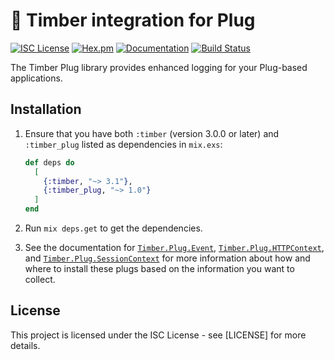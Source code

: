 # 🌲 Timber integration for Plug

[![ISC License](https://img.shields.io/badge/license-ISC-ff69b4.svg)](LICENSE.md)
[![Hex.pm](https://img.shields.io/hexpm/v/timber_plug.svg?maxAge=18000=plastic)](https://hex.pm/packages/timber_plug)
[![Documentation](https://img.shields.io/badge/hexdocs-latest-blue.svg)](https://hexdocs.pm/timber_plug/readme.html)
[![Build Status](https://travis-ci.org/timberio/timber-elixir-plug.svg?branch=master)](https://travis-ci.org/timberio/timber-elixir-plug)

The Timber Plug library provides enhanced logging for your Plug-based applications.

## Installation

1. Ensure that you have both `:timber` (version 3.0.0 or later) and `:timber_plug` listed
as dependencies in `mix.exs`:

    ```elixir
    def deps do
      [
        {:timber, "~> 3.1"},
        {:timber_plug, "~> 1.0"}
      ]
    end
    ```

2. Run `mix deps.get` to get the dependencies.

3. See the documentation for
[`Timber.Plug.Event`](https://hexdocs.pm/timber_plug/Timber.Plug.Event.html),
[`Timber.Plug.HTTPContext`](https://hexdocs.pm/timber_plug/Timber.Plug.HTTPContext.html),
and
[`Timber.Plug.SessionContext`](https://hexdocs.pm/timber_plug/Timber.Plug.SessionContext.html)
for more information about how and where to install these plugs based on the
information you want to collect.

## License

This project is licensed under the ISC License - see [LICENSE] for more details.
